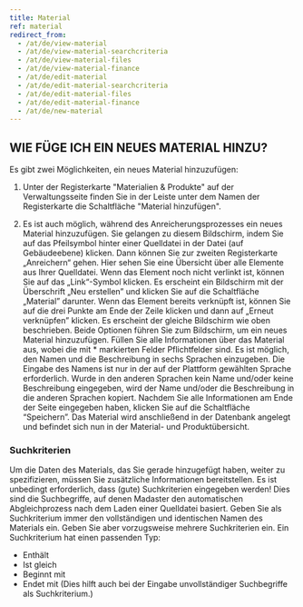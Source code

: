 ```yaml
---
title: Material
ref: material
redirect_from:
  - /at/de/view-material
  - /at/de/view-material-searchcriteria
  - /at/de/view-material-files
  - /at/de/view-material-finance
  - /at/de/edit-material
  - /at/de/edit-material-searchcriteria
  - /at/de/edit-material-files
  - /at/de/edit-material-finance
  - /at/de/new-material
---
```


## WIE FÜGE ICH EIN NEUES MATERIAL HINZU?
Es gibt zwei Möglichkeiten, ein neues Material hinzuzufügen:

1.	Unter der Registerkarte "Materialien & Produkte" auf der Verwaltungsseite finden Sie in der Leiste unter dem Namen der Registerkarte die Schaltfläche "Material hinzufügen".

2.	Es ist auch möglich, während des Anreicherungsprozesses ein neues Material hinzuzufügen. Sie gelangen zu diesem Bildschirm, indem Sie auf das Pfeilsymbol hinter einer Quelldatei in der Datei (auf Gebäudeebene) klicken. Dann können Sie zur zweiten Registerkarte „Anreichern“ gehen. Hier sehen Sie eine Übersicht über alle Elemente aus Ihrer Quelldatei. Wenn das Element noch nicht verlinkt ist, können Sie auf das „Link“-Symbol klicken. Es erscheint ein Bildschirm mit der Überschrift „Neu erstellen” und klicken Sie auf die Schaltfläche „Material” darunter. Wenn das Element bereits verknüpft ist, können Sie auf die drei Punkte am Ende der Zeile klicken und dann auf „Erneut verknüpfen” klicken. Es erscheint der gleiche Bildschirm wie oben beschrieben.
Beide Optionen führen Sie zum Bildschirm, um ein neues Material hinzuzufügen. Füllen Sie alle Informationen über das Material aus, wobei die mit * markierten Felder Pflichtfelder sind. Es ist möglich, den Namen und die Beschreibung in sechs Sprachen einzugeben. Die Eingabe des Namens ist nur in der auf der Plattform gewählten Sprache erforderlich. Wurde in den anderen Sprachen kein Name und/oder keine Beschreibung eingegeben, wird der Name und/oder die Beschreibung in die anderen Sprachen kopiert. Nachdem Sie alle Informationen am Ende der Seite eingegeben haben, klicken Sie auf die Schaltfläche “Speichern”. Das Material wird anschließend in der Datenbank angelegt und befindet sich nun in der Material- und Produktübersicht.

### Suchkriterien ###
Um die Daten des Materials, das Sie gerade hinzugefügt haben, weiter zu spezifizieren, müssen Sie zusätzliche Informationen bereitstellen. Es ist unbedingt erforderlich, dass (gute) Suchkriterien eingegeben werden! Dies sind die Suchbegriffe, auf denen Madaster den automatischen Abgleichprozess nach dem Laden einer Quelldatei basiert. Geben Sie als Suchkriterium immer den vollständigen und identischen Namen des Materials ein. Geben Sie aber vorzugsweise mehrere Suchkriterien ein. Ein Suchkriterium hat einen passenden Typ:
- Enthält
- Ist gleich
- Beginnt mit
- Endet mit (Dies hilft auch bei der Eingabe unvollständiger Suchbegriffe als Suchkriterium.)